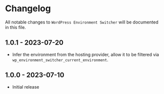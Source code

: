 # Changelog

All notable changes to `WordPress Environment Switcher` will be documented in this file.

## 1.0.1 - 2023-07-20

- Infer the environment from the hosting provider, allow it to be filtered via `wp_environment_switcher_current_environment`.

## 1.0.0 - 2023-07-10

- Initial release
